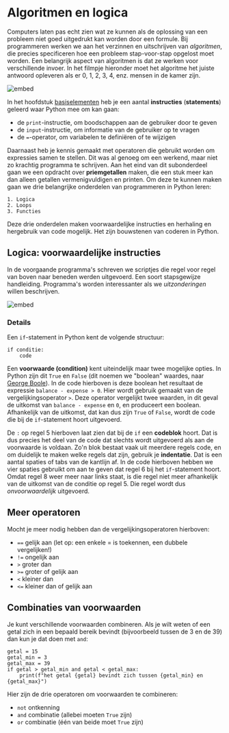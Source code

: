 # Algoritmen en logica

Computers laten pas echt zien wat ze kunnen als de oplossing van een probleem niet goed uitgedrukt kan worden door een formule. Bij programmeren werken we aan het verzinnen en uitschrijven van *algoritmen*, die precies specificeren hoe een probleem stap-voor-stap opgelost moet worden. Een belangrijk aspect van algoritmen is dat ze werken voor verschillende invoer. In het filmpje hieronder moet het algoritme het juiste antwoord opleveren als er 0, 1, 2, 3, 4, enz. mensen in de kamer zijn.

![embed](https://www.youtube.com/embed/6hfOvs8pY1k)

In het hoofdstuk [basiselementen](/python/basiselementen) heb je een aantal **instructies** (**statements**) geleerd waar Python mee om kan gaan:

- de `print`-instructie, om boodschappen aan de gebruiker door te geven
- de `input`-instructie, om informatie van de gebruiker op te vragen
- de `=`-operator, om variabelen te definiëren of te wijzigen

Daarnaast heb je kennis gemaakt met operatoren die gebruikt worden om expressies samen te stellen. Dit was al genoeg om een werkend, maar niet zo krachtig programma te schrijven. Aan het eind van dit subonderdeel gaan we een opdracht over **priemgetallen** maken, die een stuk meer kan dan alleen getallen vermenigvuldigen en printen. Om deze te kunnen maken gaan we drie belangrijke onderdelen van programmeren in Python leren:

    1. Logica
    2. Loops
    3. Functies

Deze drie onderdelen maken voorwaardelijke instructies en herhaling en hergebruik van code mogelijk. Het zijn bouwstenen van coderen in Python.

## Logica: voorwaardelijke instructies

In de voorgaande programma's schreven we scriptjes die regel voor regel van boven naar beneden werden uitgevoerd. Een soort stapsgewijze handleiding. Programma's worden interessanter als we *uitzonderingen* willen beschrijven.

![embed](https://api.eu.kaltura.com/p/120/sp/12000/embedIframeJs/uiconf_id/23449960/partner_id/120?iframeembed=true&playerId=kaltura_player&entry_id=0_c3agfme9&flashvars[streamerType]=auto&amp;flashvars[localizationCode]=en_US&amp;flashvars[leadWithHTML5]=true&amp;flashvars[sideBarContainer.plugin]=true&amp;flashvars[sideBarContainer.position]=left&amp;flashvars[sideBarContainer.clickToClose]=true&amp;flashvars[chapters.plugin]=true&amp;flashvars[chapters.layout]=vertical&amp;flashvars[chapters.thumbnailRotator]=false&amp;flashvars[streamSelector.plugin]=true&amp;flashvars[EmbedPlayer.SpinnerTarget]=videoHolder&amp;flashvars[dualScreen.plugin]=true&amp;flashvars[hotspots.plugin]=1&amp;flashvars[Kaltura.addCrossoriginToIframe]=true&amp;&wid=0_ll4p0wzx)

### Details

Een `if`-statement in Python kent de volgende structuur:

    if conditie:
        code

Een **voorwaarde (condition)** kent uiteindelijk maar twee mogelijke opties. In Python zijn dit `True` en `False` (dit noemen we "boolean" waardes, naar [George Boole](https://en.wikipedia.org/wiki/Boolean_algebra#Values)). In de code hierboven is deze boolean het resultaat de expressie `balance - expense > 0`. Hier wordt gebruik gemaakt van de vergelijkingsoperator `>`. Deze operator vergelijkt twee waarden, in dit geval de uitkomst van `balance - expense` en `0`, en produceert een boolean. Afhankelijk van de uitkomst, dat kan dus zijn `True` of `False`, wordt de code die bij de `if`-statement hoort uitgevoerd.

De `:` op regel 5 hierboven laat zien dat bij de `if` een **codeblok** hoort. Dat is dus precies het deel van de code dat slechts wordt uitgevoerd als aan de voorwaarde is voldaan. Zo'n blok bestaat vaak uit meerdere regels code, en om duidelijk te maken welke regels dat zijn, gebruik je **indentatie**. Dat is een aantal spaties of tabs van de kantlijn af. In de code hierboven hebben we vier spaties gebruikt om aan te geven dat regel 6 bij het `if`-statement hoort. Omdat regel 8 weer meer naar links staat, is die regel niet meer afhankelijk van de uitkomst van de conditie op regel 5. Die regel wordt dus *onvoorwaardelijk* uitgevoerd.

## Meer operatoren

Mocht je meer nodig hebben dan de vergelijkingsoperatoren hierboven:

- `==`  gelijk aan (let op: een enkele = is toekennen, een dubbele vergelijken!)
- `!=`  ongelijk aan
- `>` 	groter dan
- `>=`	groter of gelijk aan
- `<` 	kleiner dan
- `<=`	kleiner dan of gelijk aan

## Combinaties van voorwaarden

Je kunt verschillende voorwaarden combineren. Als je wilt weten of een getal zich in een bepaald bereik bevindt (bijvoorbeeld tussen de 3 en de 39) dan kun je dat doen met `and`:

    getal = 15
    getal_min = 3
    getal_max = 39
    if getal > getal_min and getal < getal_max:
        print(f"het getal {getal} bevindt zich tussen {getal_min} en {getal_max}")

Hier zijn de drie operatoren om voorwaarden te combineren:

- `not` ontkenning
- `and` combinatie (allebei moeten `True` zijn)
- `or` combinatie (één van beide moet `True` zijn)
